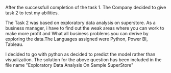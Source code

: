 After the successfull completion of the task 1. The Company decided to give task 2 to test my abilities.

The Task 2 was based on exploratory data analysis on superstore. As a business manager, i have to find out the weak areas where you can work to make more profit and
What all business problems you can derive by exploring the data.The Languages assigned were Python, Power BI, Tableau.

I decided to go with python as decided to predict the model rather than visualization. The solution for the above question has been included in the file name "Exploratory Data Analysis On Sample SuperStore"


